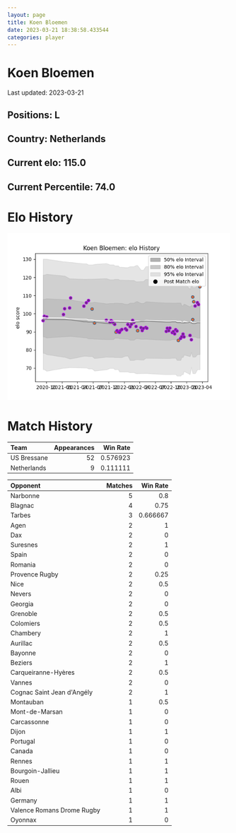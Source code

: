 ```yaml
---  
layout: page  
title: Koen Bloemen  
date: 2023-03-21 18:38:58.433544  
categories: player  
---
```

# Koen Bloemen


Last updated: 2023-03-21
## Positions: L

## Country: Netherlands

## Current elo: 115.0

## Current Percentile: 74.0

# Elo History


![elo history](history_KoenBloemen.png)
# Match History


| Team        |   Appearances |   Win Rate |
|:------------|--------------:|-----------:|
| US Bressane |            52 |   0.576923 |
| Netherlands |             9 |   0.111111 |

| Opponent                   |   Matches |   Win Rate |
|:---------------------------|----------:|-----------:|
| Narbonne                   |         5 |   0.8      |
| Blagnac                    |         4 |   0.75     |
| Tarbes                     |         3 |   0.666667 |
| Agen                       |         2 |   1        |
| Dax                        |         2 |   0        |
| Suresnes                   |         2 |   1        |
| Spain                      |         2 |   0        |
| Romania                    |         2 |   0        |
| Provence Rugby             |         2 |   0.25     |
| Nice                       |         2 |   0.5      |
| Nevers                     |         2 |   0        |
| Georgia                    |         2 |   0        |
| Grenoble                   |         2 |   0.5      |
| Colomiers                  |         2 |   0.5      |
| Chambery                   |         2 |   1        |
| Aurillac                   |         2 |   0.5      |
| Bayonne                    |         2 |   0        |
| Beziers                    |         2 |   1        |
| Carqueiranne-Hyères        |         2 |   0.5      |
| Vannes                     |         2 |   0        |
| Cognac Saint Jean d'Angély |         2 |   1        |
| Montauban                  |         1 |   0.5      |
| Mont-de-Marsan             |         1 |   0        |
| Carcassonne                |         1 |   0        |
| Dijon                      |         1 |   1        |
| Portugal                   |         1 |   0        |
| Canada                     |         1 |   0        |
| Rennes                     |         1 |   1        |
| Bourgoin-Jallieu           |         1 |   1        |
| Rouen                      |         1 |   1        |
| Albi                       |         1 |   0        |
| Germany                    |         1 |   1        |
| Valence Romans Drome Rugby |         1 |   1        |
| Oyonnax                    |         1 |   0        |